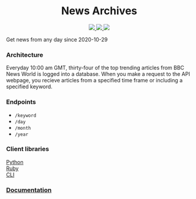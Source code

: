 <center>
    <h1>News Archives</h1>
    <a href="https://gadhagod.github.io/News-Archives/">
        <img src="https://img.shields.io/badge/docs-passing-brightgreen">
    </a>
    <a href="https://pypi.org/project/newsarchives/">
        <img src="https://img.shields.io/pypi/v/newsarchives">
    </a>
    <a href="https://rubygems.org/gems/newsarchives">
        <img src="https://img.shields.io/gem/v/newsarchives">
    </a>
</center>
<p>Get news from any day since 2020-10-29</p>

<h3>Architecture</h3>
<p>Everyday 10:00 am GMT, thirty-four of the top trending articles from BBC News World is logged into a database. 
When you make a request to the API webpage, you recieve articles from a specified time frame or including a 
specified keyword.
</p>

<h3>Endpoints</h3>
<ul>
    <li><code>/keyword</code></li>
    <li><code>/day</code></li>
    <li><code>/month</code></li>
    <li><code>/year</code></li>
</ul>  

<h3>Client libraries</h3>
<p>
<a href="http://gadhagod.github.io/News-Archives/#/client-libraries/python/">Python</a><br>
<a href="http://gadhagod.github.io/News-Archives/#/client-libraries/ruby/">Ruby</a><br>
<a href="http://gadhagod.github.io/News-Archives/#/client-libraries/cli/">CLI</a><br>
</p>

<a href="https://gadhagod.github.io/News-Archives"><h3>Documentation</h3></a>